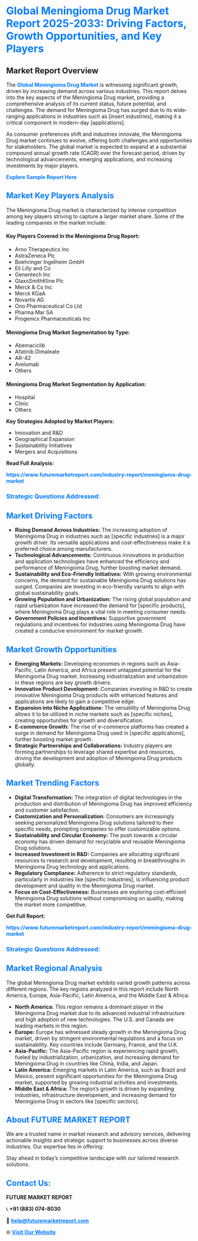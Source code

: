 <h1 style="color: #007BFF;">Global Meningioma Drug Market Report 2025-2033: Driving Factors, Growth Opportunities, and Key Players</h1>

<section id="overview">
<h2>Market Report Overview</h2>
<p>The <a href="https://www.futuremarketreport.com/industry-report/meningioma-drug-market" style="color: #007BFF; text-decoration: none;"><strong>Global Meningioma Drug Market</strong></a> is witnessing significant growth, driven by increasing demand across various industries. This report delves into the key aspects of the Meningioma Drug market, providing a comprehensive analysis of its current status, future potential, and challenges. The demand for Meningioma Drug has surged due to its wide-ranging applications in industries such as [insert industries], making it a critical component in modern-day [applications].</p>
<p>As consumer preferences shift and industries innovate, the Meningioma Drug market continues to evolve, offering both challenges and opportunities for stakeholders. The global market is expected to expand at a substantial compound annual growth rate (CAGR) over the forecast period, driven by technological advancements, emerging applications, and increasing investments by major players.</p>
</section>

<section id="overview">
<p><a href="https://www.futuremarketreport.com/request-sample/reportId=54497" style="color: #007BFF; text-decoration: none;"><strong>Explore Sample Report Here</strong></a></p>
</section>

<section id="key-players">
<h2 style="color: #007BFF;">Market Key Players Analysis</h2>
<p>The Meningioma Drug market is characterized by intense competition among key players striving to capture a larger market share. Some of the leading companies in the market include:</p>
<h4>Key Players Covered in the Meningioma Drug Report:</h4>
<ul><li>Arno Therapeutics Inc</li><li>AstraZeneca Plc</li><li>Boehringer Ingelheim GmbH</li><li>Eli Lilly and Co</li><li>Genentech Inc</li><li>GlaxoSmithKline Plc</li><li>Merck &amp; Co Inc</li><li>Merck KGaA</li><li>Novartis AG</li><li>Ono Pharmaceutical Co Ltd</li><li>Pharma Mar SA</li><li>Progenics Pharmaceuticals Inc</li></ul>
<h4>Meningioma Drug Market Segmentation by Type:</h4>
<ul><li>Abemaciclib</li><li>Afatinib Dimaleate</li><li>AR-42</li><li>Avelumab</li><li>Others</li></ul>

<h4>Meningioma Drug Market Segmentation by Application:</h4>
<ul><li>Hospital</li><li>Clinic</li><li>Others</li></ul>
<p><strong>Key Strategies Adopted by Market Players:</strong></p>
<ul>
<li>Innovation and R&D</li>
<li>Geographical Expansion</li>
<li>Sustainability Initiatives</li>
<li>Mergers and Acquisitions</li>
</ul>
</section>

<section>
<p><strong>Read Full Analysis: </strong></p><a href="https://www.futuremarketreport.com/industry-report/meningioma-drug-market" style="color: #007BFF; text-decoration: none;"><strong>https://www.futuremarketreport.com/industry-report/meningioma-drug-market</strong></a>
<h3 style="color: #007BFF;">Strategic Questions Addressed:</h3>
</section>

<section id="driving-factors">
<h2 style="color: #007BFF;">Market Driving Factors</h2>
<ul>
<li><strong>Rising Demand Across Industries:</strong> The increasing adoption of Meningioma Drug in industries such as [specific industries] is a major growth driver. Its versatile applications and cost-effectiveness make it a preferred choice among manufacturers.</li>
<li><strong>Technological Advancements:</strong> Continuous innovations in production and application technologies have enhanced the efficiency and performance of Meningioma Drug, further boosting market demand.</li>
<li><strong>Sustainability and Eco-Friendly Initiatives:</strong> With growing environmental concerns, the demand for sustainable Meningioma Drug solutions has surged. Companies are investing in eco-friendly variants to align with global sustainability goals.</li>
<li><strong>Growing Population and Urbanization:</strong> The rising global population and rapid urbanization have increased the demand for [specific products], where Meningioma Drug plays a vital role in meeting consumer needs.</li>
<li><strong>Government Policies and Incentives:</strong> Supportive government regulations and incentives for industries using Meningioma Drug have created a conducive environment for market growth.</li>
</ul>
</section>

<section id="growth-opportunities">
<h2 style="color: #007BFF;">Market Growth Opportunities</h2>
<ul>
<li><strong>Emerging Markets:</strong> Developing economies in regions such as Asia-Pacific, Latin America, and Africa present untapped potential for the Meningioma Drug market. Increasing industrialization and urbanization in these regions are key growth drivers.</li>
<li><strong>Innovative Product Development:</strong> Companies investing in R&D to create innovative Meningioma Drug products with enhanced features and applications are likely to gain a competitive edge.</li>
<li><strong>Expansion into Niche Applications:</strong> The versatility of Meningioma Drug allows it to be utilized in niche markets such as [specific niches], creating opportunities for growth and diversification.</li>
<li><strong>E-commerce Growth:</strong> The rise of e-commerce platforms has created a surge in demand for Meningioma Drug used in [specific applications], further boosting market growth.</li>
<li><strong>Strategic Partnerships and Collaborations:</strong> Industry players are forming partnerships to leverage shared expertise and resources, driving the development and adoption of Meningioma Drug products globally.</li>
</ul>
</section>

<section id="trending-factors">
<h2 style="color: #007BFF;">Market Trending Factors</h2>
<ul>
<li><strong>Digital Transformation:</strong> The integration of digital technologies in the production and distribution of Meningioma Drug has improved efficiency and customer satisfaction.</li>
<li><strong>Customization and Personalization:</strong> Consumers are increasingly seeking personalized Meningioma Drug solutions tailored to their specific needs, prompting companies to offer customizable options.</li>
<li><strong>Sustainability and Circular Economy:</strong> The push towards a circular economy has driven demand for recyclable and reusable Meningioma Drug solutions.</li>
<li><strong>Increased Investment in R&D:</strong> Companies are allocating significant resources to research and development, resulting in breakthroughs in Meningioma Drug technology and applications.</li>
<li><strong>Regulatory Compliance:</strong> Adherence to strict regulatory standards, particularly in industries like [specific industries], is influencing product development and quality in the Meningioma Drug market.</li>
<li><strong>Focus on Cost-Effectiveness:</strong> Businesses are exploring cost-efficient Meningioma Drug solutions without compromising on quality, making the market more competitive.</li>
</ul>
</section>

<section>
<p><strong>Get Full Report: </strong></p><a href="https://www.futuremarketreport.com/industry-report/meningioma-drug-market" style="color: #007BFF; text-decoration: none;"><strong>https://www.futuremarketreport.com/industry-report/meningioma-drug-market</strong></a>
<h3 style="color: #007BFF;">Strategic Questions Addressed:</h3>
</section>


<section id="regional-analysis">
<h2 style="color: #007BFF;">Market Regional Analysis</h2>
<p>The global Meningioma Drug market exhibits varied growth patterns across different regions. The key regions analyzed in this report include North America, Europe, Asia-Pacific, Latin America, and the Middle East & Africa:</p>
<ul>
<li><strong>North America:</strong> This region remains a dominant player in the Meningioma Drug market due to its advanced industrial infrastructure and high adoption of new technologies. The U.S. and Canada are leading markets in this region.</li>
<li><strong>Europe:</strong> Europe has witnessed steady growth in the Meningioma Drug market, driven by stringent environmental regulations and a focus on sustainability. Key countries include Germany, France, and the U.K.</li>
<li><strong>Asia-Pacific:</strong> The Asia-Pacific region is experiencing rapid growth, fueled by industrialization, urbanization, and increasing demand for Meningioma Drug in countries like China, India, and Japan.</li>
<li><strong>Latin America:</strong> Emerging markets in Latin America, such as Brazil and Mexico, present significant opportunities for the Meningioma Drug market, supported by growing industrial activities and investments.</li>
<li><strong>Middle East & Africa:</strong> The region’s growth is driven by expanding industries, infrastructure development, and increasing demand for Meningioma Drug in sectors like [specific sectors].</li>
</ul>
</section>

<footer>
<h2 style="color: #007BFF;">About FUTURE MARKET REPORT</h2>
<p>We are a trusted name in market research and advisory services, delivering actionable insights and strategic support to businesses across diverse industries. Our expertise lies in offering:</p>

<p>Stay ahead in today’s competitive landscape with our tailored research solutions.</p>

<h2 style="color: #007BFF;">Contact Us:</h2>
<p><strong>FUTURE MARKET REPORT</strong></p>
<p>📞 <strong>+91 (883) 074-8030</strong></p>
<p>📧 <strong><a href="mailto:help@futuremarketreport.com" style="color: #007BFF;">help@futuremarketreport.com</a></strong></p>
<p>🌐 <strong><a href="https://www.futuremarketreport.com/" style="color: #007BFF;">Visit Our Website</a></strong></p>
</footer>